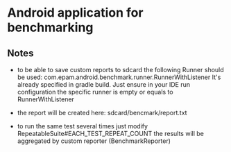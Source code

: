 Android application for benchmarking
==============

Notes
----
- to be able to save custom reports to sdcard the following Runner should be used:
com.epam.android.benchmark.runner.RunnerWithListener
It's already specified in gradle build. Just ensure in your IDE run configuration the specific runner is empty or equals to RunnerWithListener

- the report will be created here: sdcard/bencmark/report.txt

- to run the same test several times just modify RepeatableSuite#EACH_TEST_REPEAT_COUNT
the results will be aggregated by custom reporter (BenchmarkReporter)
